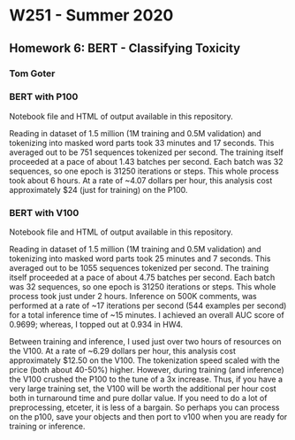 # W251 - Summer 2020
## Homework 6: BERT - Classifying Toxicity
### Tom Goter

### BERT with P100
Notebook file and HTML of output available in this repository.

Reading in dataset of 1.5 million (1M training and 0.5M validation) and tokenizing into masked word parts took 33 minutes and 17 seconds. This averaged out to be 751 sequences tokenized per second. The training itself proceeded at a pace of about 1.43 batches per second. Each batch was 32 sequences, so one epoch is 31250 iterations or steps. This whole process took about 6 hours. At a rate of ~4.07 dollars per hour, this analysis cost approximately $24  (just for training) on the P100.

### BERT with V100
Notebook file and HTML of output available in this repository.

Reading in dataset of 1.5 million (1M training and 0.5M validation) and tokenizing into masked word parts took 25 minutes and 7 seconds. This averaged out to be 1055 sequences tokenized per second. The training itself proceeded at a pace of about 4.75 batches per second. Each batch was 32 sequences, so one epoch is 31250 iterations or steps. This whole process took just under 2 hours. Inference on 500K comments, was performed at a rate of ~17 iterations per second (544 examples per second) for a total inference time of ~15 minutes. I achieved an overall AUC score of 0.9699; whereas, I topped out at 0.934 in HW4.

Between training and inference, I used just over two hours of resources on the V100.  At a rate of ~6.29 dollars per hour, this analysis cost approximately $12.50 on the V100. The tokenization speed scaled with the price (both about 40-50%) higher. However, during training (and inference) the V100 crushed the P100 to the tune of a 3x increase. Thus, if you have a very large training set, the V100 will be worth the additional per hour cost both in turnaround time and pure dollar value. If you need to do a lot of preprocessing, etceter, it is less of a bargain. So perhaps you can process on the p100, save your objects and then port to v100 when you are ready for training or inference.
